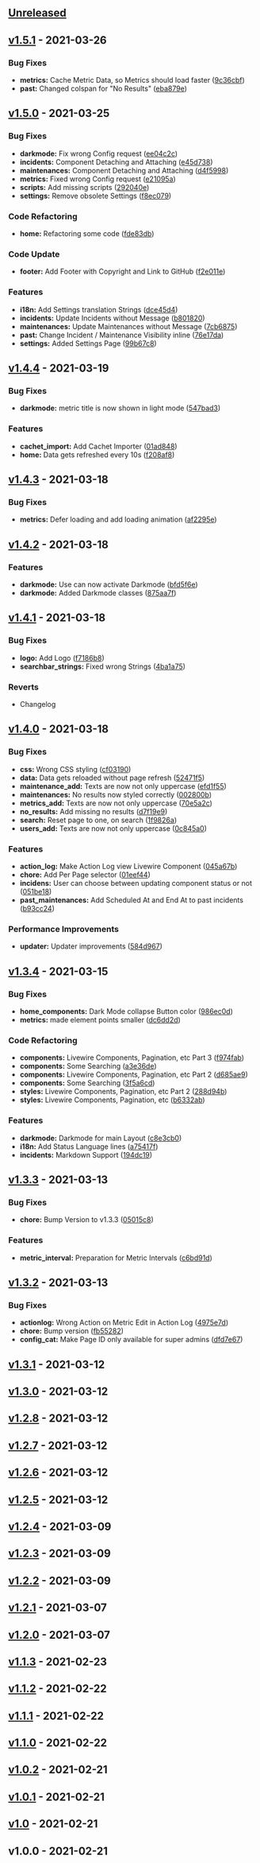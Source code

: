 <a name="unreleased"></a>
## [Unreleased]


<a name="v1.5.1"></a>
## [v1.5.1] - 2021-03-26
### Bug Fixes
- **metrics:** Cache Metric Data, so Metrics should load faster ([9c36cbf](https://github.com/Status-Page/Status-Page/commit/9c36cbf376d32ef086a45db3b1b1393bef993ea6))
- **past:** Changed colspan for "No Results" ([eba879e](https://github.com/Status-Page/Status-Page/commit/eba879e90c511a5422f290f38b242688ad9a1acf))


<a name="v1.5.0"></a>
## [v1.5.0] - 2021-03-25
### Bug Fixes
- **darkmode:** Fix wrong Config request ([ee04c2c](https://github.com/Status-Page/Status-Page/commit/ee04c2c5c821e5499ecee008f63b49be0bbf1a79))
- **incidents:** Component Detaching and Attaching ([e45d738](https://github.com/Status-Page/Status-Page/commit/e45d73897cb051fce9d43d1dc322f6f5031982c0))
- **maintenances:** Component Detaching and Attaching ([d4f5998](https://github.com/Status-Page/Status-Page/commit/d4f599850c50a3584b143e6bdf6d7392d12ae3a8))
- **metrics:** Fixed wrong Config request ([e21095a](https://github.com/Status-Page/Status-Page/commit/e21095a35833ae59f8669678992a2a16a4663051))
- **scripts:** Add missing scripts ([292040e](https://github.com/Status-Page/Status-Page/commit/292040efb553d0fb862dd274d30a83225e52559a))
- **settings:** Remove obsolete Settings ([f8ec079](https://github.com/Status-Page/Status-Page/commit/f8ec0799b63035afb526ac4d7bdeb63afc0b2e00))

### Code Refactoring
- **home:** Refactoring some code ([fde83db](https://github.com/Status-Page/Status-Page/commit/fde83dbd0751b0b6d81bc8e4ce686a5f0181d5da))

### Code Update
- **footer:** Add Footer with Copyright and Link to GitHub ([f2e011e](https://github.com/Status-Page/Status-Page/commit/f2e011e9e0ae3bb24ec1f57455b61f74456d1f1d))

### Features
- **i18n:** Add Settings translation Strings ([dce45d4](https://github.com/Status-Page/Status-Page/commit/dce45d486b872e2cc6d718424739a15996a9e565))
- **incidents:** Update Incidents without Message ([b801820](https://github.com/Status-Page/Status-Page/commit/b801820ece124506800f9d5173b3da22ccbbee76))
- **maintenances:** Update Maintenances without Message ([7cb6875](https://github.com/Status-Page/Status-Page/commit/7cb6875ce0b8011526968d0185c0d3d85cb6caaa))
- **past:** Change Incident / Maintenance Visibility inline ([76e17da](https://github.com/Status-Page/Status-Page/commit/76e17da045ce1b221d3e3eb18421fe48a87873c6))
- **settings:** Added Settings Page ([99b67c8](https://github.com/Status-Page/Status-Page/commit/99b67c8fd1c5d81028bcfbf45b628e326edb1fcf))


<a name="v1.4.4"></a>
## [v1.4.4] - 2021-03-19
### Bug Fixes
- **darkmode:** metric title is now shown in light mode ([547bad3](https://github.com/Status-Page/Status-Page/commit/547bad31de471d6969370dfeacc1db658e1f7121))

### Features
- **cachet_import:** Add Cachet Importer ([01ad848](https://github.com/Status-Page/Status-Page/commit/01ad848d4e254e79ee6f64501968fd048f213c59))
- **home:** Data gets refreshed every 10s ([f208af8](https://github.com/Status-Page/Status-Page/commit/f208af8468318d3c56521822453cbe327152ff1b))


<a name="v1.4.3"></a>
## [v1.4.3] - 2021-03-18
### Bug Fixes
- **metrics:** Defer loading and add loading animation ([af2295e](https://github.com/Status-Page/Status-Page/commit/af2295e4460c6c3aac75c9f75e816f48ed3260bb))


<a name="v1.4.2"></a>
## [v1.4.2] - 2021-03-18
### Features
- **darkmode:** Use can now activate Darkmode ([bfd5f6e](https://github.com/Status-Page/Status-Page/commit/bfd5f6e73fbebdc697f8a4f4a6d2a3bb88d1d40b))
- **darkmode:** Added Darkmode classes ([875aa7f](https://github.com/Status-Page/Status-Page/commit/875aa7f1f8411174c6145e7fa8de7cfbb15e9cf4))


<a name="v1.4.1"></a>
## [v1.4.1] - 2021-03-18
### Bug Fixes
- **logo:** Add Logo ([f7186b8](https://github.com/Status-Page/Status-Page/commit/f7186b8f66b3922c650a54679bf2894108c32eed))
- **searchbar_strings:** Fixed wrong Strings ([4ba1a75](https://github.com/Status-Page/Status-Page/commit/4ba1a75baeae9f5aa9e827c635edc65e5ceeda9a))

### Reverts
- Changelog


<a name="v1.4.0"></a>
## [v1.4.0] - 2021-03-18
### Bug Fixes
- **css:** Wrong CSS styling ([cf03190](https://github.com/Status-Page/Status-Page/commit/cf03190c58c2077d31104e43d52a2fae14ecb078))
- **data:** Data gets reloaded without page refresh ([52471f5](https://github.com/Status-Page/Status-Page/commit/52471f582016031b5af5bbc2e22bcf6f4732421e))
- **maintenance_add:** Texts are now not only uppercase ([efd1f55](https://github.com/Status-Page/Status-Page/commit/efd1f55e8292159ffcc043e3ba419c5ee33f4503))
- **maintenances:** No results now styled correctly ([002800b](https://github.com/Status-Page/Status-Page/commit/002800b1c8baa71d9c2d74e23c2b53aeb736b13d))
- **metrics_add:** Texts are now not only uppercase ([70e5a2c](https://github.com/Status-Page/Status-Page/commit/70e5a2c6ee8774e3e521a966f219f5b638e851bd))
- **no_results:** Add missing no results ([d7f19e9](https://github.com/Status-Page/Status-Page/commit/d7f19e9b2e43003dd0d7f8e5cf4d0907c69d3889))
- **search:** Reset page to one, on search ([1f9826a](https://github.com/Status-Page/Status-Page/commit/1f9826abbca53514d4d028a6c1e275e67461ddef))
- **users_add:** Texts are now not only uppercase ([0c845a0](https://github.com/Status-Page/Status-Page/commit/0c845a044e2d6a14f36856652e9330848258dbf7))

### Features
- **action_log:** Make Action Log view Livewire Component ([045a67b](https://github.com/Status-Page/Status-Page/commit/045a67b3a95093f2395386083f4455aead0e28f5))
- **chore:** Add Per Page selector ([01eef44](https://github.com/Status-Page/Status-Page/commit/01eef4410870d87d6091afc856027ed8f6952d21))
- **incidens:** User can choose between updating component status or not ([051be18](https://github.com/Status-Page/Status-Page/commit/051be18f391c49e8feb121012a9d2e320e718ec2))
- **past_maintenances:** Add Scheduled At and End At to past incidents ([b93cc24](https://github.com/Status-Page/Status-Page/commit/b93cc241cd6f813863b7916a2d4825c73758f97e))

### Performance Improvements
- **updater:** Updater improvements ([584d967](https://github.com/Status-Page/Status-Page/commit/584d9678601a812b4fb1504b432676ab1327bb95))


<a name="v1.3.4"></a>
## [v1.3.4] - 2021-03-15
### Bug Fixes
- **home_components:** Dark Mode collapse Button color ([986ec0d](https://github.com/Status-Page/Status-Page/commit/986ec0d90007c144991e9ab8d1b28a7f8a2471f0))
- **metrics:** made element points smaller ([dc6dd2d](https://github.com/Status-Page/Status-Page/commit/dc6dd2d6e4579fd9cb4c8931d8a132538e2ffb91))

### Code Refactoring
- **components:** Livewire Components, Pagination, etc Part 3 ([f974fab](https://github.com/Status-Page/Status-Page/commit/f974fab0909cd196c7e8569974a86edb49d93905))
- **components:** Some Searching ([a3e36de](https://github.com/Status-Page/Status-Page/commit/a3e36de3336f96ca4e5054cfde16906fa2830ae3))
- **components:** Livewire Components, Pagination, etc Part 2 ([d685ae9](https://github.com/Status-Page/Status-Page/commit/d685ae983015409199a26a1f0816b651b94ee09b))
- **components:** Some Searching ([3f5a6cd](https://github.com/Status-Page/Status-Page/commit/3f5a6cdfd3ef696a42491def536119eefb8f448f))
- **styles:** Livewire Components, Pagination, etc Part 2 ([288d94b](https://github.com/Status-Page/Status-Page/commit/288d94b0e3f084b64291bbb5f02bdbd393064673))
- **styles:** Livewire Components, Pagination, etc ([b6332ab](https://github.com/Status-Page/Status-Page/commit/b6332abcceda30f0c2c855b46abc4bb06e52280b))

### Features
- **darkmode:** Darkmode for main Layout ([c8e3cb0](https://github.com/Status-Page/Status-Page/commit/c8e3cb06976248d7abd15e1a32582f5f6ee6daf3))
- **i18n:** Add Status Language lines ([a75417f](https://github.com/Status-Page/Status-Page/commit/a75417fd84d392af95b0fd11f7b581474f675759))
- **incidents:** Markdown Support ([194dc19](https://github.com/Status-Page/Status-Page/commit/194dc194e2b74f2aeb31d5c682289a41c25b55e7))


<a name="v1.3.3"></a>
## [v1.3.3] - 2021-03-13
### Bug Fixes
- **chore:** Bump Version to v1.3.3 ([05015c8](https://github.com/Status-Page/Status-Page/commit/05015c8e962d0bdd85b0d51dc2dfe5d710a3cf82))

### Features
- **metric_interval:** Preparation for Metric Intervals ([c6bd91d](https://github.com/Status-Page/Status-Page/commit/c6bd91d7e231208e04cd6dc52419e2c870db729d))


<a name="v1.3.2"></a>
## [v1.3.2] - 2021-03-13
### Bug Fixes
- **actionlog:** Wrong Action on Metric Edit in Action Log ([4975e7d](https://github.com/Status-Page/Status-Page/commit/4975e7df13082c6fe7d41d00aa24eaf8a5ddb936))
- **chore:** Bump version ([fb55282](https://github.com/Status-Page/Status-Page/commit/fb55282b6bd338e23626a0ae772f8541c52271e6))
- **config_cat:** Make Page ID only available for super admins ([dfd7e67](https://github.com/Status-Page/Status-Page/commit/dfd7e67592828e462a0727b19ce07516ca72911e))


<a name="v1.3.1"></a>
## [v1.3.1] - 2021-03-12

<a name="v1.3.0"></a>
## [v1.3.0] - 2021-03-12

<a name="v1.2.8"></a>
## [v1.2.8] - 2021-03-12

<a name="v1.2.7"></a>
## [v1.2.7] - 2021-03-12

<a name="v1.2.6"></a>
## [v1.2.6] - 2021-03-12

<a name="v1.2.5"></a>
## [v1.2.5] - 2021-03-12

<a name="v1.2.4"></a>
## [v1.2.4] - 2021-03-09

<a name="v1.2.3"></a>
## [v1.2.3] - 2021-03-09

<a name="v1.2.2"></a>
## [v1.2.2] - 2021-03-09

<a name="v1.2.1"></a>
## [v1.2.1] - 2021-03-07

<a name="v1.2.0"></a>
## [v1.2.0] - 2021-03-07

<a name="v1.1.3"></a>
## [v1.1.3] - 2021-02-23

<a name="v1.1.2"></a>
## [v1.1.2] - 2021-02-22

<a name="v1.1.1"></a>
## [v1.1.1] - 2021-02-22

<a name="v1.1.0"></a>
## [v1.1.0] - 2021-02-22

<a name="v1.0.2"></a>
## [v1.0.2] - 2021-02-21

<a name="v1.0.1"></a>
## [v1.0.1] - 2021-02-21

<a name="v1.0"></a>
## [v1.0] - 2021-02-21

<a name="v1.0.0"></a>
## v1.0.0 - 2021-02-21

[Unreleased]: https://github.com/Status-Page/Status-Page/compare/v1.5.1...HEAD
[v1.5.1]: https://github.com/Status-Page/Status-Page/compare/v1.5.0...v1.5.1
[v1.5.0]: https://github.com/Status-Page/Status-Page/compare/v1.4.4...v1.5.0
[v1.4.4]: https://github.com/Status-Page/Status-Page/compare/v1.4.3...v1.4.4
[v1.4.3]: https://github.com/Status-Page/Status-Page/compare/v1.4.2...v1.4.3
[v1.4.2]: https://github.com/Status-Page/Status-Page/compare/v1.4.1...v1.4.2
[v1.4.1]: https://github.com/Status-Page/Status-Page/compare/v1.4.0...v1.4.1
[v1.4.0]: https://github.com/Status-Page/Status-Page/compare/v1.3.4...v1.4.0
[v1.3.4]: https://github.com/Status-Page/Status-Page/compare/v1.3.3...v1.3.4
[v1.3.3]: https://github.com/Status-Page/Status-Page/compare/v1.3.2...v1.3.3
[v1.3.2]: https://github.com/Status-Page/Status-Page/compare/v1.3.1...v1.3.2
[v1.3.1]: https://github.com/Status-Page/Status-Page/compare/v1.3.0...v1.3.1
[v1.3.0]: https://github.com/Status-Page/Status-Page/compare/v1.2.8...v1.3.0
[v1.2.8]: https://github.com/Status-Page/Status-Page/compare/v1.2.7...v1.2.8
[v1.2.7]: https://github.com/Status-Page/Status-Page/compare/v1.2.6...v1.2.7
[v1.2.6]: https://github.com/Status-Page/Status-Page/compare/v1.2.5...v1.2.6
[v1.2.5]: https://github.com/Status-Page/Status-Page/compare/v1.2.4...v1.2.5
[v1.2.4]: https://github.com/Status-Page/Status-Page/compare/v1.2.3...v1.2.4
[v1.2.3]: https://github.com/Status-Page/Status-Page/compare/v1.2.2...v1.2.3
[v1.2.2]: https://github.com/Status-Page/Status-Page/compare/v1.2.1...v1.2.2
[v1.2.1]: https://github.com/Status-Page/Status-Page/compare/v1.2.0...v1.2.1
[v1.2.0]: https://github.com/Status-Page/Status-Page/compare/v1.1.3...v1.2.0
[v1.1.3]: https://github.com/Status-Page/Status-Page/compare/v1.1.2...v1.1.3
[v1.1.2]: https://github.com/Status-Page/Status-Page/compare/v1.1.1...v1.1.2
[v1.1.1]: https://github.com/Status-Page/Status-Page/compare/v1.1.0...v1.1.1
[v1.1.0]: https://github.com/Status-Page/Status-Page/compare/v1.0.2...v1.1.0
[v1.0.2]: https://github.com/Status-Page/Status-Page/compare/v1.0.1...v1.0.2
[v1.0.1]: https://github.com/Status-Page/Status-Page/compare/v1.0...v1.0.1
[v1.0]: https://github.com/Status-Page/Status-Page/compare/v1.0.0...v1.0
